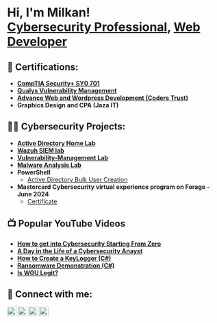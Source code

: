 <h1>Hi, I'm Milkan! <br/><a href="https://www.linkedin.com/in/prince-milkan/">Cybersecurity Professional</a>, <a href="bit.ly/princemilkan">Web Developer</a></h1>

<h2>📜 Certifications:</h2>

- <b>[CompTIA Security+ SY0 701](https://github.com/princemilkan/Security-)</b>
- <b>[Qualys Vulnerability Management](https://github.com/princemilkan/Qualys)</b>
- <b>[Advance Web and Wordpress Development (Coders Trust)](https://github.com/princemilkan/CodersTrust)</b>
- <b>Graphics Design and CPA (Jaza IT)</b>

<h2>👨‍💻 Cybersecurity Projects:</h2>

- <b>[Active Directory Home Lab](https://github.com/princemilkan/ActiveDirectoryLab)</b>
- <b>[Wazuh SIEM lab](https://github.com/princemilkan/Wazuh-SIEM-lab)</b>
- <b>[Vulnerability-Management Lab](https://github.com/princemilkan/Vulnerability-Management-)</b>
- <b>[Malware Analysis Lab](https://github.com/princemilkan/Malware-Analysis-Lab)</b>
- <b>PowerShell</b>
  - [Active Directory Bulk User Creation](https://github.com/princemilkan/PowershellBulk)
- <b>Mastercard Cybersecurity virtual experience program on Forage - June 2024 </b>
  - [Certificate](https://i.imgur.com/s5A5AoW.png) <b>

<h2>📺 Popular YouTube Videos</h2>

- [How to get into Cybersecurity Starting From Zero](https://www.youtube.com/watch?v=a83ASGn_V_s)
- [A Day in the Life of a Cybersecurity Anayst](https://www.youtube.com/watch?v=uHy3oM7NnoU)
- [How to Create a KeyLogger (C#)](https://www.youtube.com/watch?v=N-L9hklSlNk)
- [Ransomware Demonstration (C#)](https://www.youtube.com/watch?v=OfvdQeh79s0)
- [Is WGU Legit?](https://www.youtube.com/watch?v=E2MwRWxDBkA)

<h2> 🤳 Connect with me:</h2>

[<img align="left" alt="JoshMadakor | YouTube" width="22px" src="https://cdn.jsdelivr.net/npm/simple-icons@v3/icons/youtube.svg" />][youtube]
[<img align="left" alt="JoshMadakor | Twitter" width="22px" src="https://cdn.jsdelivr.net/npm/simple-icons@v3/icons/twitter.svg" />][twitter]
[<img align="left" alt="JoshMadakor | LinkedIn" width="22px" src="https://cdn.jsdelivr.net/npm/simple-icons@v3/icons/linkedin.svg" />][linkedin]
[<img align="left" alt="JoshMadakor | Instagram" width="22px" src="https://cdn.jsdelivr.net/npm/simple-icons@v3/icons/instagram.svg" />][instagram]

[twitter]: https://twitter.com/princemilkan
[youtube]: https://www.youtube.com/c/princemilkan
[instagram]: https://www.instagram.com/princemilkan
[linkedin]: https://linkedin.com/in/prince-milkan

<!--
**

- 🔭 I’m currently working on ...
- 🌱 I’m currently learning ...
- 👯 I’m looking to collaborate on ...
- 🤔 I’m looking for help with ...
- 💬 Ask me about ...
- 📫 How to reach me: ...
- 😄 Pronouns: ...
- ⚡ Fun fact: ...
-->
